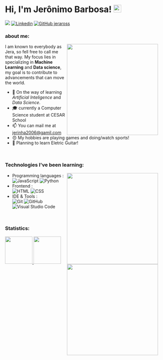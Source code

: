 # Hi, I'm Jerônimo Barbosa! <img src="https://media.giphy.com/media/hvRJCLFzcasrR4ia7z/giphy.gif" width="25px">

<a href="https://instagram.com/jeronimobrossi"><img src="https://img.shields.io/badge/-@jeronimobrossi-E4405F?style=flat&logo=Instagram&logoColor=white"/></a>
[![Linkedin](https://img.shields.io/badge/-LinkedIn-blue?style=flat&logo=Linkedin&logoColor=white&link=https://www.linkedin.com/in/dinhanhthi/)](https://www.linkedin.com/in/jer%C3%B4nimo-barbosa-3117382b7/)
[![GitHub jeraross](https://img.shields.io/github/followers/Jeraross?label=follow&style=social)](https://github.com/Jeraross)

### about me:

<img align='right' src="https://media.giphy.com/media/v1.Y2lkPTc5MGI3NjExeWp4d2JmYXZjZWR5cTRpdmQwdmhtZ2U5emU4a3dlbWpnNzVzZXFjZiZlcD12MV9pbnRlcm5hbF9naWZfYnlfaWQmY3Q9Zw/12XxYnYLMEn6yA/giphy.gif" width="300">

I am known to everybody as Jera, so fell free to call me that way. My focus lies in specializing in **Machine Learning** and **Data science**, my goal is to contribute to advancements that can move the world.

- 🌱 On the way of learning *Artificial Inteligence* and *Data Science*.
- 🎓 currently a Computer Science student at CESAR School
- 📫 You can mail me at jerinha2006@gamil.com
- 😍 My hobbies are playing games and doing/watch sports!
- 🎸 Planning to learn Eletric Guitar!

<br />

### Technologies I've been learning:

<img align='right' src="https://media1.tenor.com/m/DldnJaNJaG0AAAAd/teclado-elevado-techno.gif" width="300">

- Programming languages : <br />
  ![JavaScript](https://img.shields.io/badge/-JavaScript-05122A?style=flat&logo=javascript)
  ![Python](https://img.shields.io/badge/-Python-05122A?style=flat&logo=python)
- Frontend : <br />
  ![HTML](https://img.shields.io/badge/-HTML-05122A?style=flat&logo=HTML5)
  ![CSS](https://img.shields.io/badge/-CSS-05122A?style=flat&logo=CSS3&logoColor=1572B6)
- IDE & Tools : <br />
  ![Git](https://img.shields.io/badge/-Git-05122A?style=flat&logo=git)
  ![GitHub](https://img.shields.io/badge/-GitHub-05122A?style=flat&logo=github)
  ![Visual Studio Code](https://img.shields.io/badge/-Visual%20Studio%20Code-05122A?style=flat&logo=visual-studio-code&logoColor=007ACC)

<br />

### Statistics:

<img align='right' src="https://media1.tenor.com/m/0oNl9zLTkcIAAAAC/regular-show-mordecai-and-rigby.gif" width="300">

<div>
<a href="https://github.com/Jeraross">
<img loading="lazy" height="90" src="https://github-readme-stats.vercel.app/api/top-langs/?username=Jeraross&layout=compact&langs_count=7&theme=dracula"/>
<img loading="lazy" height="90" src="https://github-readme-stats.vercel.app/api?username=Jeraross&show_icons=true&theme=dracula&include_all_commits=true&count_private=true"/>
</div>





